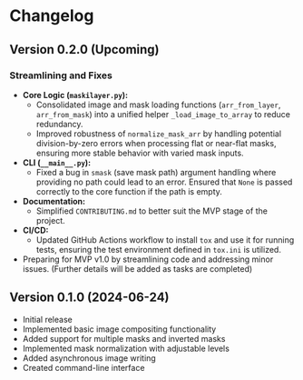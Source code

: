 # Changelog

## Version 0.2.0 (Upcoming)

### Streamlining and Fixes
- **Core Logic (`maskilayer.py`):**
  - Consolidated image and mask loading functions (`arr_from_layer`, `arr_from_mask`) into a unified helper `_load_image_to_array` to reduce redundancy.
  - Improved robustness of `normalize_mask_arr` by handling potential division-by-zero errors when processing flat or near-flat masks, ensuring more stable behavior with varied mask inputs.
- **CLI (`__main__.py`):**
  - Fixed a bug in `smask` (save mask path) argument handling where providing no path could lead to an error. Ensured that `None` is passed correctly to the core function if the path is empty.
- **Documentation:**
  - Simplified `CONTRIBUTING.md` to better suit the MVP stage of the project.
- **CI/CD:**
  - Updated GitHub Actions workflow to install `tox` and use it for running tests, ensuring the test environment defined in `tox.ini` is utilized.
- Preparing for MVP v1.0 by streamlining code and addressing minor issues.
  (Further details will be added as tasks are completed)

## Version 0.1.0 (2024-06-24)

- Initial release
- Implemented basic image compositing functionality
- Added support for multiple masks and inverted masks
- Implemented mask normalization with adjustable levels
- Added asynchronous image writing
- Created command-line interface